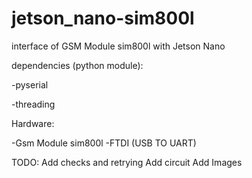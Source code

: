 # jetson_nano-sim800l
interface of GSM Module sim800l with Jetson Nano

dependencies (python module):

-pyserial

-threading 

Hardware:

-Gsm Module sim800l
-FTDI (USB TO UART)

TODO:
Add checks and retrying 
Add circuit
Add Images
